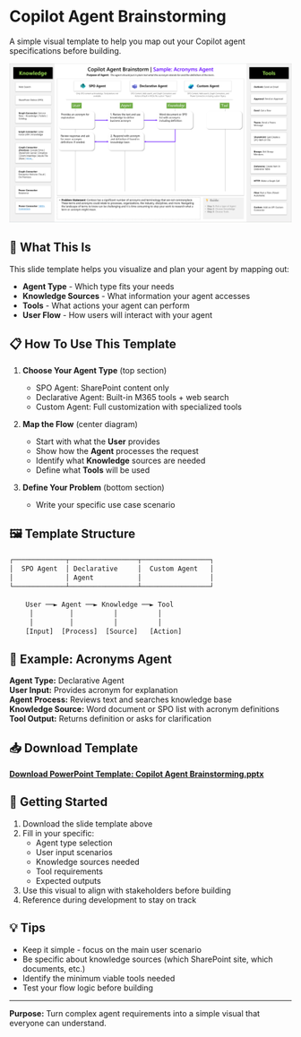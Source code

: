 # Copilot Agent Brainstorming

A simple visual template to help you map out your Copilot agent specifications before building.

![alt text](./Images/Copilot%20Agent%20Brainstorm%20Slide.png)

## 🎯 What This Is

This slide template helps you visualize and plan your agent by mapping out:
- **Agent Type** - Which type fits your needs
- **Knowledge Sources** - What information your agent accesses
- **Tools** - What actions your agent can perform  
- **User Flow** - How users will interact with your agent

## 📋 How To Use This Template

1. **Choose Your Agent Type** (top section)
   - SPO Agent: SharePoint content only
   - Declarative Agent: Built-in M365 tools + web search
   - Custom Agent: Full customization with specialized tools

2. **Map the Flow** (center diagram)
   - Start with what the **User** provides
   - Show how the **Agent** processes the request
   - Identify what **Knowledge** sources are needed
   - Define what **Tools** will be used

3. **Define Your Problem** (bottom section)
   - Write your specific use case scenario

## 🖼️ Template Structure

```
┌─────────────┬─────────────────┬─────────────────┐
│  SPO Agent  │ Declarative     │  Custom Agent   │
│             │ Agent           │                 │
└─────────────┴─────────────────┴─────────────────┘

    User ──► Agent ──► Knowledge ──► Tool
     │         │          │          │
     │         │          │          │
    [Input]  [Process]  [Source]   [Action]
```

## 📝 Example: Acronyms Agent

**Agent Type:** Declarative Agent  
**User Input:** Provides acronym for explanation  
**Agent Process:** Reviews text and searches knowledge base  
**Knowledge Source:** Word document or SPO list with acronym definitions  
**Tool Output:** Returns definition or asks for clarification  

## 📥 Download Template

**[Download PowerPoint Template: Copilot Agent Brainstorming.pptx](./Copilot%20Agent%20Brainstorming.pptx)**

## 🚀 Getting Started

1. Download the slide template above
2. Fill in your specific:
   - Agent type selection
   - User input scenarios  
   - Knowledge sources needed
   - Tool requirements
   - Expected outputs
3. Use this visual to align with stakeholders before building
4. Reference during development to stay on track

## 💡 Tips

- Keep it simple - focus on the main user scenario
- Be specific about knowledge sources (which SharePoint site, which documents, etc.)
- Identify the minimum viable tools needed
- Test your flow logic before building

---

**Purpose:** Turn complex agent requirements into a simple visual that everyone can understand.